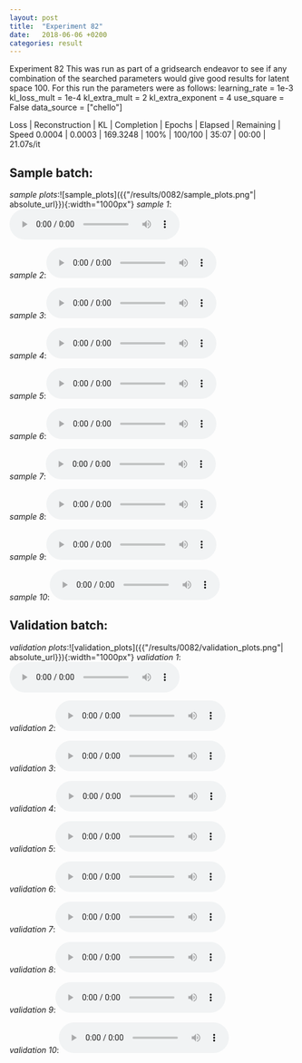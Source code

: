 ```yaml
---
layout: post
title:  "Experiment 82"
date:   2018-06-06 +0200
categories: result
---
```

Experiment 82
This was run as part of a gridsearch endeavor to see if any combination of the searched parameters would give good results for latent space 100.
For this run the parameters were as follows:
learning_rate = 1e-3
kl_loss_mult = 1e-4
kl_extra_mult = 2
kl_extra_exponent = 4
use_square = False
data_source = ["chello"]

Loss | Reconstruction | KL | Completion | Epochs | Elapsed | Remaining | Speed
0.0004 | 0.0003 | 169.3248 | 100% | 100/100 | 35:07 | 00:00 | 21.07s/it



## **Sample batch**:
_sample plots_:![sample_plots]({{"/results/0082/sample_plots.png"| absolute_url}}){:width="1000px"}
_sample 1_:<audio src="/ResultsOverview/results/0082/sample_1.wav" controls preload></audio>

_sample 2_:<audio src="/ResultsOverview/results/0082/sample_2.wav" controls preload></audio>

_sample 3_:<audio src="/ResultsOverview/results/0082/sample_3.wav" controls preload></audio>

_sample 4_:<audio src="/ResultsOverview/results/0082/sample_4.wav" controls preload></audio>

_sample 5_:<audio src="/ResultsOverview/results/0082/sample_5.wav" controls preload></audio>

_sample 6_:<audio src="/ResultsOverview/results/0082/sample_6.wav" controls preload></audio>

_sample 7_:<audio src="/ResultsOverview/results/0082/sample_7.wav" controls preload></audio>

_sample 8_:<audio src="/ResultsOverview/results/0082/sample_8.wav" controls preload></audio>

_sample 9_:<audio src="/ResultsOverview/results/0082/sample_9.wav" controls preload></audio>

_sample 10_:<audio src="/ResultsOverview/results/0082/sample_10.wav" controls preload></audio>

## **Validation batch**:
_validation plots_:![validation_plots]({{"/results/0082/validation_plots.png"| absolute_url}}){:width="1000px"}
_validation 1_:<audio src="/ResultsOverview/results/0082/validation_1.wav" controls preload></audio>

_validation 2_:<audio src="/ResultsOverview/results/0082/validation_2.wav" controls preload></audio>

_validation 3_:<audio src="/ResultsOverview/results/0082/validation_3.wav" controls preload></audio>

_validation 4_:<audio src="/ResultsOverview/results/0082/validation_4.wav" controls preload></audio>

_validation 5_:<audio src="/ResultsOverview/results/0082/validation_5.wav" controls preload></audio>

_validation 6_:<audio src="/ResultsOverview/results/0082/validation_6.wav" controls preload></audio>

_validation 7_:<audio src="/ResultsOverview/results/0082/validation_7.wav" controls preload></audio>

_validation 8_:<audio src="/ResultsOverview/results/0082/validation_8.wav" controls preload></audio>

_validation 9_:<audio src="/ResultsOverview/results/0082/validation_9.wav" controls preload></audio>

_validation 10_:<audio src="/ResultsOverview/results/0082/validation_10.wav" controls preload></audio>
